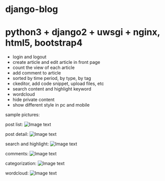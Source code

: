 # django-blog

# python3 + django2 + uwsgi + nginx, html5, bootstrap4

- login and logout
- create article and edit article in front page
- count the view of each article
- add comment to article
- sorted by time period, by type, by tag
- ckeditor, add code snippet, upload files, etc
- search content and highlight keyword
- wordcloud
- hide private content
- show different style in pc and mobile

sample pictures:

post list:
![Image text](https://www.byincd.com/media/upload/Bo/2019/03/27/main_page.png)

post detail:
![Image text](https://www.byincd.com/media/upload/Bo/2019/03/27/footer.png)

search and highlight:
![Image text](https://www.byincd.com/media/upload/Bo/2019/03/27/post_details.png)

comments:
![Image text](https://www.byincd.com/media/upload/Bo/2019/03/27/search_result.png)

categorization:
![Image text](https://www.byincd.com/media/upload/Bo/2019/03/27/category.png)

wordcloud:
![Image text](https://www.byincd.com/media/upload/Bo/2019/03/27/wordcloud.png)
